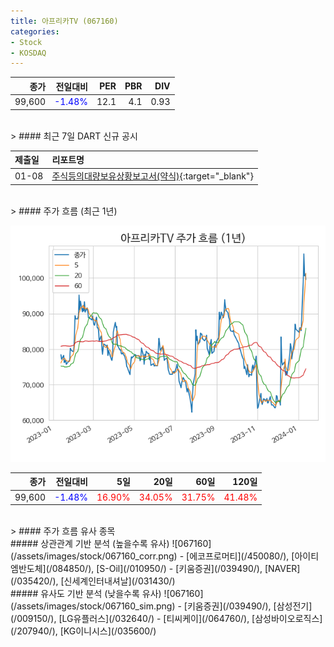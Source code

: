 ```yaml
---
title: 아프리카TV (067160)
categories:
- Stock
- KOSDAQ
---
```


|종가|전일대비|PER|PBR|DIV|
|---:|-------:|--:|--:|--:|
|99,600|<span style="color: blue">-1.48%</span>|12.1|4.1|0.93|

<!-- more -->

<br>
> #### 최근 7일 DART 신규 공시

<br>

|제출일|리포트명|
|:-----|:-------|
|01-08|[주식등의대량보유상황보고서(약식)](https://dart.fss.or.kr/dsaf001/main.do?rcpNo=20240108000581){:target="_blank"}|

<br>
> #### 주가 흐름 (최근 1년)

![067160](/assets/images/stock/067160.png)

|종가|전일대비|5일|20일|60일|120일|
|---:|-------:|--:|---:|---:|----:|
|99,600|<span style="color: blue">-1.48%</span>|<span style="color: red">16.90%</span>|<span style="color: red">34.05%</span>|<span style="color: red">31.75%</span>|<span style="color: red">41.48%</span>|

<br>
> #### 주가 흐름 유사 종목
<br>
##### 상관관계 기반 분석 (높을수록 유사)
![067160](/assets/images/stock/067160_corr.png)
- [에코프로머티](/450080/), [아이티엠반도체](/084850/), [S-Oil](/010950/)
- [키움증권](/039490/), [NAVER](/035420/), [신세계인터내셔날](/031430/)

<br>
##### 유사도 기반 분석 (낮을수록 유사)
![067160](/assets/images/stock/067160_sim.png)
- [키움증권](/039490/), [삼성전기](/009150/), [LG유플러스](/032640/)
- [티씨케이](/064760/), [삼성바이오로직스](/207940/), [KG이니시스](/035600/)